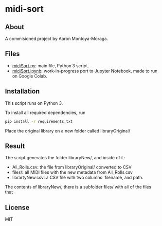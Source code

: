 # midi-sort

## About

A commisioned project by Aarón Montoya-Moraga.

## Files

* [midiSort.py](./midiSort.py): main file, Python 3 script.
* [midiSort.ipynb](./midiSort.ipynb): work-in-progress port to Jupyter Notebook, made to run on Google Colab.

## Installation

This script runs on Python 3.

To install all required dependencies, run

```bash
pip install -r requirements.txt
```

Place the original library on a new folder called libraryOriginal/

## Result

The script generates the folder libraryNew/, and inside of it:

* All_Rolls.csv: the file from libraryOriginal/ converted to CSV
* files/: all MIDI files with the new metadata from All_Rolls.csv
* librartyNew.csv: a CSV file with two columns: filename, and path. 

The contents of libraryNew/, there is a subfolder files/ with all of the files that 

## License

MIT